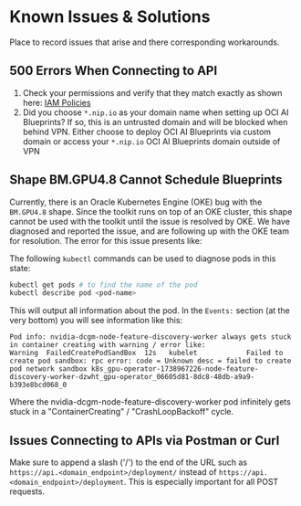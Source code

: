 # Known Issues & Solutions

Place to record issues that arise and there corresponding workarounds.

## 500 Errors When Connecting to API

1. Check your permissions and verify that they match exactly as shown here: [IAM Policies](../docs/iam_policies.md)
2. Did you choose `*.nip.io` as your domain name when setting up OCI AI Blueprints? If so, this is an untrusted domain and will be blocked when behind VPN. Either choose to deploy OCI AI Blueprints via custom domain or access your `*.nip.io` OCI AI Blueprints domain outside of VPN

## Shape BM.GPU4.8 Cannot Schedule Blueprints

Currently, there is an Oracle Kubernetes Engine (OKE) bug with the `BM.GPU4.8` shape. Since the toolkit runs on top of an OKE cluster, this shape cannot be used with the toolkit until the issue is resolved by OKE. We have diagnosed and reported the issue, and are following up with the OKE team for resolution. The error for this issue presents like:

The following `kubectl` commands can be used to diagnose pods in this state:

```bash
kubectl get pods # to find the name of the pod
kubectl describe pod <pod-name>
```

This will output all information about the pod. In the `Events:` section (at the very bottom) you will see information like this:

```
Pod info: nvidia-dcgm-node-feature-discovery-worker always gets stuck in container creating with warning / error like:
Warning  FailedCreatePodSandBox  12s   kubelet            Failed to create pod sandbox: rpc error: code = Unknown desc = failed to create pod network sandbox k8s_gpu-operator-1738967226-node-feature-discovery-worker-dzwht_gpu-operator_06605d81-8dc8-48db-a9a9-b393e8bcd068_0
```

Where the nvidia-dcgm-node-feature-discovery-worker pod infinitely gets stuck in a "ContainerCreating" / "CrashLoopBackoff" cycle.

## Issues Connecting to APIs via Postman or Curl

Make sure to append a slash ('/') to the end of the URL such as `https://api.<domain_endpoint>/deployment/` instead of `https://api.<domain_endpoint>/deployment`.
This is especially important for all POST requests.
